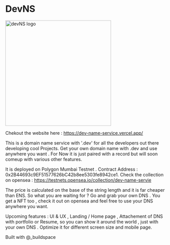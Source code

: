 # DevNS
<img width="329" alt="devNS logo" src="https://user-images.githubusercontent.com/91938348/167643707-93f2d1fa-d400-4075-8f46-5e1b5c737c0f.png">

Chekout the website here : https://dev-name-service.vercel.app/


This is a domain name service with '.dev' for all the developers out there developing cool Projects.
Get your own domain name with .dev  and use anywhere you want .
For Now it is just paired with a record but will soon comeup with various other features.

It is deployed on Polygon Mumbai Testnet .
Contract Address : 0x2B44693c9EF51577626bC42b8ee5303fe8942ce1.
Check the collection on opensea : https://testnets.opensea.io/collection/dev-name-servie

The price is calculated on the base of the string length and it is far cheaper than ENS.
So what you are waiting for ?  Go and grab your own DNS .
You get a NFT too , check it out on opensea and feel free to use your DNS anywhere you want.


Upcoming features : UI & UX , Landing / Home page , Attachement of DNS with portfolio or Resume, so you can show it around the world , just with your own DNS . Optimize it for different screen size and mobile page. 

Built with @_buildspace


